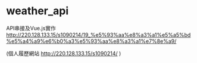 # weather_api
API串接及Vue.js實作
http://220.128.133.15/s1090214/19_%e5%93%aa%e8%a3%a1%e5%a5%bd%e5%a4%a9%e6%b0%a3%e5%93%aa%e8%a3%a1%e7%8e%a9/

(個人履歷網站 http://220.128.133.15/s1090214/ )
